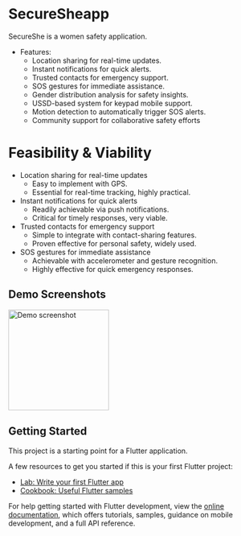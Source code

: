 # SecureSheapp
SecureShe is a women safety application.

- Features:
  - Location sharing for real-time updates.
  - Instant notifications for quick alerts.
  - Trusted contacts for emergency support.
  - SOS gestures for immediate assistance.
  - Gender distribution analysis for safety insights.
  - USSD-based system for keypad mobile support.
  - Motion detection to automatically trigger SOS alerts.
  - Community support for collaborative safety efforts

# Feasibility & Viability 
- Location sharing for real-time updates
  - Easy to implement with GPS.
  - Essential for real-time tracking, highly practical.
- Instant notifications for quick alerts
   - Readily achievable via push notifications.
   - Critical for timely responses, very viable.
- Trusted contacts for emergency support
   - Simple to integrate with contact-sharing features.
   - Proven effective for personal safety, widely used.
- SOS gestures for immediate assistance
   - Achievable with accelerometer and gesture recognition.
   - Highly effective for quick emergency responses.

## Demo Screenshots
<img src="[Demo_screenshots/page1](https://github.com/GobihaJS/SecureShe/blob/main/Demo_screenshots/Page1.jpeg)" alt="Demo screenshot" width="200">



## Getting Started

This project is a starting point for a Flutter application.

A few resources to get you started if this is your first Flutter project:

- [Lab: Write your first Flutter app](https://docs.flutter.dev/get-started/codelab)
- [Cookbook: Useful Flutter samples](https://docs.flutter.dev/cookbook)

For help getting started with Flutter development, view the
[online documentation](https://docs.flutter.dev/), which offers tutorials,
samples, guidance on mobile development, and a full API reference.
